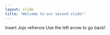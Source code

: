 ```yaml
---
layout: slide
title: "Welcome to our second slide!"
---
```

Insert Jojo refrence
Use the left arrow to go back!
